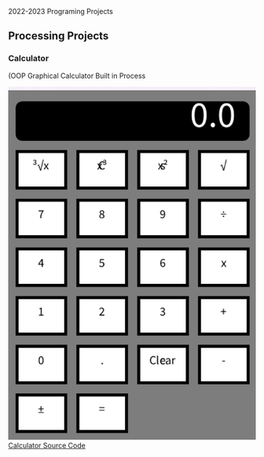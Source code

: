 2022-2023 Programing Projects

## Processing Projects

### Calculator
(OOP Graphical Calculator Built in Process

![Running Calculator](https://github.com/zjohnny1810/programmingportfolio2023/blob/main/images/calc.png?raw=true)
[Calculator Source Code]()
